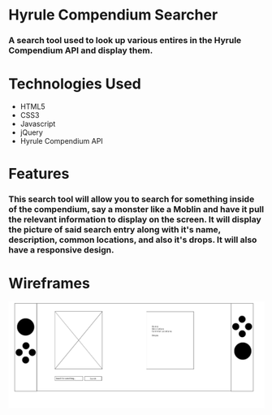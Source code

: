 # Hyrule Compendium Searcher
### A search tool used to look up various entires in the Hyrule Compendium API and display them.

# Technologies Used
- HTML5
- CSS3
- Javascript
- jQuery
- Hyrule Compendium API

# Features
### This search tool will allow you to search for something inside of the compendium, say a monster like a Moblin and have it pull the relevant information to display on the screen. It will display the picture of said search entry along with it's name, description, common locations, and also it's drops. It will also have a responsive design.

# Wireframes
![Wireframe of a switch](/Hyrule/images/Wireframe1.png)